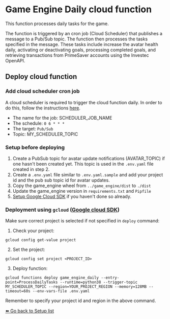 # Game Engine Daily cloud function
This function processes daily tasks for the game.

The function is triggered by an cron job (Cloud Scheduler) that publishes a message to a Pub/Sub topic. The function then processes the tasks specified in the message. These tasks include increase the avatar health daily, activating or deactivating goals, processing completed goals, and retrieving transactions from PrimeSaver accounts using the Investec OpenAPI.

## Deploy cloud function


### Add cloud scheduler cron job
A cloud scheduler is required to trigger the cloud function daily. In order to do this, follow the instructions [here](https://cloud.google.com/scheduler/docs/creating).

* The name for the job: SCHEDULER_JOB_NAME
* The schedule: `0 6 * * * `
* The target: `Pub/Sub`
* Topic: MY_SCHEDULER_TOPIC


### Setup before deploying
1. Create a PubSub topic for avatar update notifications (AVATAR_TOPIC) if one hasn't been created yet. This topic is used in the `.env.yaml` file created in step 2.
2. Create a `.env.yaml` file similar to `.env.yaml.sample` and add your project id and the pub sub topic id for avatar updates.
3. Copy the game_engine wheel from `../game_engine/dist` to `./dist`
4. Update the game_engine version in `requirements.txt` and `Pipfile`
5. [Setup Google Cloud SDK](https://cloud.google.com/sdk/docs/install) if you haven't done so already.


### Deployment using `gcloud` ([Google cloud SDK](https://cloud.google.com/sdk/docs/install))
Make sure correct project is selected if not specified in `deploy` command:

1. Check your project:
  ```
  gcloud config get-value project
  ```

2. Set the project:
  ```
  gcloud config set project <PROJECT_ID>
  ```

3. Deploy function:
  ```
gcloud functions deploy game_engine_daily --entry-point=ProcessDailyTasks --runtime=python38 --trigger-topic MY_SCHEDULER_TOPIC --region=YOUR_PROJECT_REGION --memory=128MB --timeout=60s --env-vars-file .env.yaml
  ```
Remember to specify your project id and region in the above command.


[:arrow_left: Go back to Setup list](/README.md#setup)